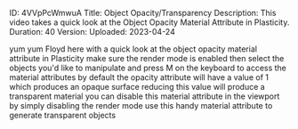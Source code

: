 ID: 4VVpPcWmwuA
Title: Object Opacity/Transparency
Description: This video takes a quick look at the Object Opacity Material Attribute in Plasticity.
Duration: 40
Version: 
Uploaded: 2023-04-24

yum yum Floyd here with a quick look at
the object opacity material attribute
in Plasticity make sure the render mode
is enabled then select the objects you'd
like to manipulate and press M on the
keyboard to access the material
attributes by default the opacity
attribute will have a value of 1 which
produces an opaque surface reducing this
value will produce a transparent
material you can disable this material
attribute in the viewport by simply
disabling the render mode use this handy
material attribute to generate
transparent objects